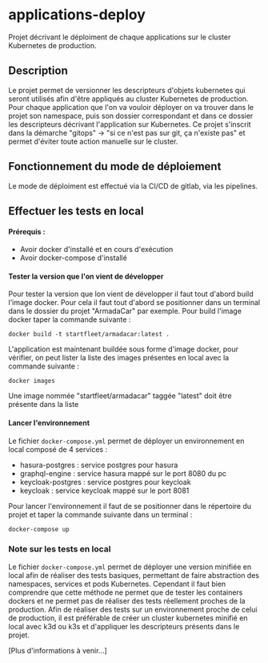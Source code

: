 # applications-deploy

Projet décrivant le déploiment de chaque applications sur le cluster Kubernetes de production.

## Description

Le projet permet de versionner les descripteurs d'objets kubernetes qui seront utilisés afin d'être appliqués au cluster Kubernetes de production.
Pour chaque application que l'on va vouloir déployer on va trouver dans le projet son namespace, puis son dossier correspondant et dans ce dossier les descripteurs décrivant l'application sur Kubernetes.
Ce projet s'inscrit dans la démarche "gitops" -> "si ce n'est pas sur git, ça n'existe pas" et permet d'éviter toute action manuelle sur le cluster.

## Fonctionnement du mode de déploiement

Le mode de déploiment est effectué via la CI/CD de gitlab, via les pipelines.

## Effectuer les tests en local

#### Prérequis :
* Avoir docker d'installé et en cours d'exécution
* Avoir docker-compose d'installé

#### Tester la version que l'on vient de développer

Pour tester la version que lon vient de développer il faut tout d'abord build l'image docker. Pour cela il faut tout d'abord se positionner dans un terminal dans le dossier du projet "ArmadaCar" par exemple.
Pour build l'image docker taper la commande suivante :
```
docker build -t startfleet/armadacar:latest .
```
L'application est maintenant buildée sous forme d'image docker, pour vérifier, on peut lister la liste des images présentes en local avec la commande suivante :
```
docker images
```
Une image nommée "startfleet/armadacar" taggée "latest" doit être présente dans la liste

#### Lancer l'environnement

Le fichier `docker-compose.yml` permet de déployer un environnement en local composé de 4 services :
* hasura-postgres : service postgres pour hasura
* graphql-engine : service hasura mappé sur le port 8080 du pc
* keycloak-postgres : service postgres pour keycloak
* keycloak : service keycloak mappé sur le port 8081

Pour lancer l'environnement il faut de se positionner dans le répertoire du projet et taper la commande suivante dans un terminal :
```
docker-compose up
```

### Note sur les tests en local

Le fichier `docker-compose.yml` permet de déployer une version minifiée en local afin de réaliser des tests basiques, permettant de faire abstraction des namespaces, services et pods Kubernetes. Cependant il faut bien comprendre que cette méthode ne permet que de tester les containers dockers et ne permet pas de réaliser des tests réellement proches de la production.
Afin de réaliser des tests sur un environnement proche de celui de production, il est préférable de créer un cluster kubernetes minifié en local avec k3d ou k3s et d'appliquer les descripteurs présents dans le projet.

[Plus d'informations à venir...]